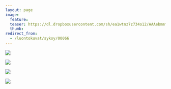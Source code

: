 ```yaml
---
layout: page
image:
  feature:
  teaser: https://dl.dropboxusercontent.com/sh/ea1wtnz7z734o12/AAAebmmfaa2Zwuax6DTKjNy0a/luontokuvat/syksy/DSC50710-245px.jpg
  thumb:
redirect_from:
  - /luontokuvat/syksy/00066
---
```


[![](https://dl.dropboxusercontent.com/sh/ea1wtnz7z734o12/AACPk2fIB9U6PFXk1hXVUYKYa/luontokuvat/syksy/DSC50723-800px.jpg)](https://dl.dropboxusercontent.com/sh/ea1wtnz7z734o12/AAAUL04i2Wu_zqYyZgzr3LKza/luontokuvat/syksy/DSC50723.jpg)

[![](https://dl.dropboxusercontent.com/sh/ea1wtnz7z734o12/AAAXuCahrTm1IzujQYbDY7saa/luontokuvat/syksy/DSC50710-800px.jpg)](https://dl.dropboxusercontent.com/sh/ea1wtnz7z734o12/AADQWLNzObIi8FtcNO6Ys2wEa/luontokuvat/syksy/DSC50710.jpg)

[![](https://dl.dropboxusercontent.com/sh/ea1wtnz7z734o12/AABqAyecNPGkAVyH1zv3uHDfa/luontokuvat/syksy/DSC50737-800px.jpg)](https://dl.dropboxusercontent.com/sh/ea1wtnz7z734o12/AAC01rafmaeeXRhnDYwYgP3wa/luontokuvat/syksy/DSC50737.jpg)

[![](https://dl.dropboxusercontent.com/sh/ea1wtnz7z734o12/AADIjfj5F0ZWBd9uAMOZ3eaVa/luontokuvat/syksy/DSC50739-800px.jpg)](https://dl.dropboxusercontent.com/sh/ea1wtnz7z734o12/AADzXTwrIWCWQflBFyjEiVrIa/luontokuvat/syksy/DSC50739.jpg)
